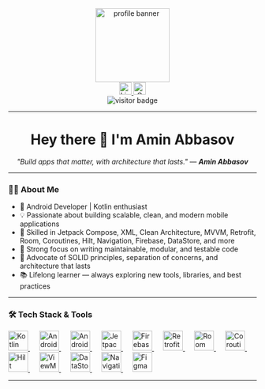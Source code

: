 <div align="center">
  <img height="150" src="https://avatars.mds.yandex.net/i?id=a9f6da9672e2e43db5716cd8939a4b8d_l-4950066-images-thumbs&n=13" alt="profile banner"/>
</div>

<div align="center">
  <a href="https://www.linkedin.com/in/aminabbasov778/">
    <img src="https://img.shields.io/static/v1?message=LinkedIn&logo=linkedin&label=&color=0077B5&logoColor=white&labelColor=&style=for-the-badge" height="25" alt="LinkedIn Badge"/>
  </a>
  <a href="mailto:aminabbasov778@gmail.com">
    <img src="https://img.shields.io/static/v1?message=Gmail&logo=gmail&label=&color=D14836&logoColor=white&labelColor=&style=for-the-badge" height="25" alt="Gmail Badge"/>
  </a>
</div>

<div align="center">
  <img src="https://visitor-badge.laobi.icu/badge?page_id=AminAbbasov778.AminAbbasov778&left_color=navy" alt="visitor badge"/>
</div>

---

<h1 align="center">Hey there 👋 I'm Amin Abbasov</h1>

<p align="center"><i>"Build apps that matter, with architecture that lasts." — <b>Amin Abbasov</b></i></p>

---

### 👨‍💻 About Me

- 🚀 Android Developer | Kotlin enthusiast  
- 💡 Passionate about building scalable, clean, and modern mobile applications  
- 📱 Skilled in Jetpack Compose, XML, Clean Architecture, MVVM, Retrofit, Room, Coroutines, Hilt, Navigation, Firebase, DataStore, and more  
- 🧠 Strong focus on writing maintainable, modular, and testable code  
- 🎯 Advocate of SOLID principles, separation of concerns, and architecture that lasts  
- 📚 Lifelong learner — always exploring new tools, libraries, and best practices  

---

### 🛠️ Tech Stack & Tools

<div align="left">
  <a href="https://kotlinlang.org/" target="_blank">
    <img src="https://cdn.jsdelivr.net/gh/devicons/devicon/icons/kotlin/kotlin-original.svg" height="40" alt="Kotlin" />
  </a>
  <img width="15"/>
  <a href="https://developer.android.com" target="_blank">
    <img src="https://cdn.jsdelivr.net/gh/devicons/devicon/icons/android/android-original.svg" height="40" alt="Android" />
  </a>
  <img width="15"/>
  <a href="https://developer.android.com/studio" target="_blank">
    <img src="https://cdn.jsdelivr.net/gh/devicons/devicon/icons/androidstudio/androidstudio-original.svg" height="40" alt="Android Studio" />
  </a>
  <img width="15"/>
  <a href="https://developer.android.com/jetpack/compose" target="_blank">
    <img src="https://habrastorage.org/r/w1560/getpro/habr/upload_files/6d3/7f5/efc/6d37f5efc14ce0b43ef9717bf24e5155.png" height="40" alt="Jetpack Compose" />
  </a>
  <img width="15"/>
  <a href="https://firebase.google.com/" target="_blank">
    <img src="https://cdn.jsdelivr.net/gh/devicons/devicon/icons/firebase/firebase-plain-wordmark.svg" height="40" alt="Firebase" />
  </a>
  <img width="15"/>
  <a href="https://square.github.io/retrofit/" target="_blank">
    <img src="https://beingwell.yale.edu/sites/default/files/event-images/retrofit_app2.png" height="40" alt="Retrofit" />
  </a>
  <img width="15"/>
  <a href="https://developer.android.com/jetpack/androidx/releases/room" target="_blank">
    <img src="https://seeklogo.com/images/R/room-logo-7992D8D06F-seeklogo.com.png" height="40" alt="Room" />
  </a>
  <img width="15"/>
  <a href="https://developer.android.com/kotlin/coroutines" target="_blank">
    <img src="https://upload.wikimedia.org/wikipedia/commons/6/6a/Kotlin_Icon.svg" height="40" alt="Coroutines" />
  </a>
  <img width="15"/>
  <a href="https://dagger.dev/hilt/" target="_blank">
    <img src="https://seeklogo.com/images/D/dagger-logo-6F79C928F5-seeklogo.com.png" height="40" alt="Hilt" />
  </a>
  <img width="15"/>
  <a href="https://developer.android.com/topic/libraries/architecture/viewmodel" target="_blank">
    <img src="https://developer.android.com/images/jetpack/architecture-viewmodel.svg" height="40" alt="ViewModel" />
  </a>
  <img width="15"/>
  <a href="https://developer.android.com/jetpack/androidx/releases/datastore" target="_blank">
    <img src="https://seeklogo.com/images/G/google-firebase-logo-117F90B5DD-seeklogo.com.png" height="40" alt="DataStore" />
  </a>
  <img width="15"/>
  <a href="https://developer.android.com/guide/navigation" target="_blank">
    <img src="https://developer.android.com/images/jetpack/compose/compose-navigation.svg" height="40" alt="Navigation" />
  </a>
  <img width="15"/>
  <a href="https://figma.com/" target="_blank">
    <img src="https://cdn.jsdelivr.net/gh/devicons/devicon/icons/figma/figma-original.svg" height="40" alt="Figma" />
  </a>
</div>

---
